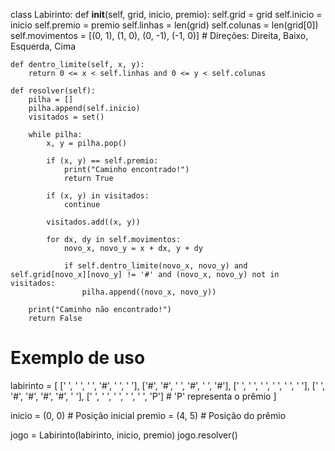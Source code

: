 class Labirinto:
    def __init__(self, grid, inicio, premio):
        self.grid = grid
        self.inicio = inicio
        self.premio = premio
        self.linhas = len(grid)
        self.colunas = len(grid[0])
        self.movimentos = [(0, 1), (1, 0), (0, -1), (-1, 0)]  # Direções: Direita, Baixo, Esquerda, Cima
    
    def dentro_limite(self, x, y):
        return 0 <= x < self.linhas and 0 <= y < self.colunas
    
    def resolver(self):
        pilha = []
        pilha.append(self.inicio)
        visitados = set()
        
        while pilha:
            x, y = pilha.pop()
            
            if (x, y) == self.premio:
                print("Caminho encontrado!")
                return True
            
            if (x, y) in visitados:
                continue
            
            visitados.add((x, y))
            
            for dx, dy in self.movimentos:
                novo_x, novo_y = x + dx, y + dy
                
                if self.dentro_limite(novo_x, novo_y) and self.grid[novo_x][novo_y] != '#' and (novo_x, novo_y) not in visitados:
                    pilha.append((novo_x, novo_y))
        
        print("Caminho não encontrado!")
        return False

# Exemplo de uso
labirinto = [
    [' ', ' ', ' ', '#', ' ', ' '],
    ['#', '#', ' ', '#', ' ', '#'],
    [' ', ' ', ' ', ' ', ' ', ' '],
    [' ', '#', '#', '#', '#', ' '],
    [' ', ' ', ' ', ' ', ' ', 'P']  # 'P' representa o prêmio
]

inicio = (0, 0)  # Posição inicial
premio = (4, 5)  # Posição do prêmio

jogo = Labirinto(labirinto, inicio, premio)
jogo.resolver()
